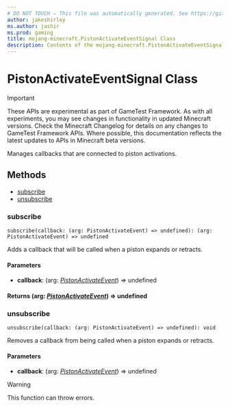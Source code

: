 ```yaml
---
# DO NOT TOUCH — This file was automatically generated. See https://github.com/Mojang/MinecraftScriptingApiDocsGenerator to modify descriptions, examples, etc.
author: jakeshirley
ms.author: jashir
ms.prod: gaming
title: mojang-minecraft.PistonActivateEventSignal Class
description: Contents of the mojang-minecraft.PistonActivateEventSignal class.
---
```

# PistonActivateEventSignal Class
>[!IMPORTANT]
>These APIs are experimental as part of GameTest Framework. As with all experiments, you may see changes in functionality in updated Minecraft versions. Check the Minecraft Changelog for details on any changes to GameTest Framework APIs. Where possible, this documentation reflects the latest updates to APIs in Minecraft beta versions.

Manages callbacks that are connected to piston activations.


## Methods
- [subscribe](#subscribe)
- [unsubscribe](#unsubscribe)
  
### **subscribe**
`
subscribe(callback: (arg: PistonActivateEvent) => undefined): (arg: PistonActivateEvent) => undefined
`

Adds a callback that will be called when a piston expands or retracts.
#### **Parameters**
- **callback**: (arg: [*PistonActivateEvent*](PistonActivateEvent.md)) => undefined

#### **Returns** (arg: [*PistonActivateEvent*](PistonActivateEvent.md)) => undefined


### **unsubscribe**
`
unsubscribe(callback: (arg: PistonActivateEvent) => undefined): void
`

Removes a callback from being called when a piston expands or retracts.
#### **Parameters**
- **callback**: (arg: [*PistonActivateEvent*](PistonActivateEvent.md)) => undefined


> [!WARNING]
> This function can throw errors.


